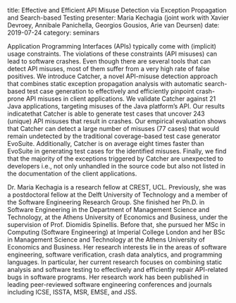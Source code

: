 title: Effective and Efficient API Misuse Detection via Exception Propagation and Search-based Testing
presenter: Maria Kechagia (joint work with Xavier Devroey, Annibale Panichella, Georgios Gousios, Arie van Deursen)
date: 2019-07-24
category: seminars

Application Programming Interfaces (APIs) typically come with (implicit) usage constraints. The violations of these constraints (API misuses) can lead to software crashes. Even though there are several tools that can detect API misuses, most of them suffer from a very high rate of false positives. We introduce Catcher, a novel API-misuse detection approach that combines static exception propagation analysis with automatic search-based test case generation to effectively and efficiently pinpoint crash-prone API misuses in client applications. We validate Catcher against 21 Java applications, targeting misuses of the Java platform’s API. Our results indicatethat Catcher is able to generate test cases that uncover 243 (unique) API misuses that result in crashes. Our empirical evaluation shows that Catcher can detect a large number of misuses (77 cases) that would remain undetected by the traditional coverage-based test case generator EvoSuite. Additionally, Catcher is on average eight times faster than EvoSuite in generating test cases for the identified misuses. Finally, we find that the majority of the exceptions triggered by Catcher are unexpected to developers i.e., not only unhandled in the source code but also not listed in the documentation of the client applications.

Dr. Maria Kechagia is a research fellow at CREST, UCL. Previously, she was a postdoctoral fellow at the Delft University of Technology and a member of the Software Engineering Research Group. She finished her Ph.D. in Software Engineering in the Department of Management Science and Technology, at the Athens University of Economics and Business, under the supervision of Prof. Diomidis Spinellis. Before that, she pursued her MSc in Computing (Software Engineering) at Imperial College London and her BSc in Management Science and Technology at the Athens University of Economics and Business. Her research interests lie in the areas of software engineering, software verification, crash data analytics, and programming languages. In particular, her current research focuses on combining static analysis and software testing to effectively and efficiently repair API-related bugs in software programs. Her research work has been published in leading peer-reviewed software engineering conferences and journals including ICSE, ISSTA, MSR, EMSE, and JSS. 
